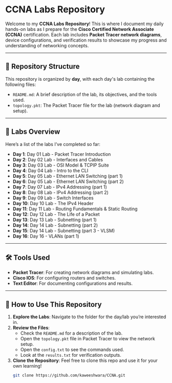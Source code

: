 # CCNA Labs Repository

Welcome to my **CCNA Labs Repository**! This is where I document my daily hands-on labs as I prepare for the **Cisco Certified Network Associate (CCNA)** certification. Each lab includes **Packet Tracer network diagrams**, device configurations, and verification results to showcase my progress and understanding of networking concepts.

---

## 📂 Repository Structure

This repository is organized by **day**, with each day's lab containing the following files:
- `README.md`: A brief description of the lab, its objectives, and the tools used.
- `topology.pkt`: The Packet Tracer file for the lab (network diagram and setup).

---

## 🧪 Labs Overview

Here’s a list of the labs I’ve completed so far:
- **Day 1**: Day 01 Lab - Packet Tracer Introduction
- **Day 2**: Day 02 Lab - Interfaces and Cables
- **Day 3**: Day 03 Lab - OSI Model & TCPIP Suite
- **Day 4**: Day 04 Lab - Intro to the CLI
- **Day 5**: Day 05 Lab - Ethernet LAN Switching (part 1)
- **Day 6**: Day 05 Lab - Ethernet LAN Switching (part 2)
- **Day 7**: Day 07 Lab - IPv4 Addressing (part 1)
- **Day 8**: Day 08 Lab - IPv4 Addressing (part 2)
- **Day 9**: Day 09 Lab - Switch Interfaces
- **Day 10**: Day 10 Lab - The IPv4 Header
- **Day 11**: Day 11 Lab - Routing Fundamentals & Static Routing
- **Day 12**: Day 12 Lab - The Life of a Packet
- **Day 13**: Day 13 Lab - Subnetting (part 1)
- **Day 14**: Day 14 Lab - Subnetting (part 2)
- **Day 15**: Day 14 Lab - Subnetting (part 3 - VLSM)
- **Day 16**: Day 16 - VLANs (part 1)



---

## 🛠️ Tools Used

- **Packet Tracer**: For creating network diagrams and simulating labs.
- **Cisco IOS**: For configuring routers and switches.
- **Text Editor**: For documenting configurations and results.

---

## 🚀 How to Use This Repository

1. **Explore the Labs**: Navigate to the folder for the day/lab you’re interested in.
2. **Review the Files**:
   - Check the `README.md` for a description of the lab.
   - Open the `topology.pkt` file in Packet Tracer to view the network setup.
   - Open the `config.txt` to see the commands used.
   - Look at the `results.txt` for verification outputs.
3. **Clone the Repository**: Feel free to clone this repo and use it for your own learning!
   ```bash
   git clone https://github.com/kaweeshwara/CCNA.git
